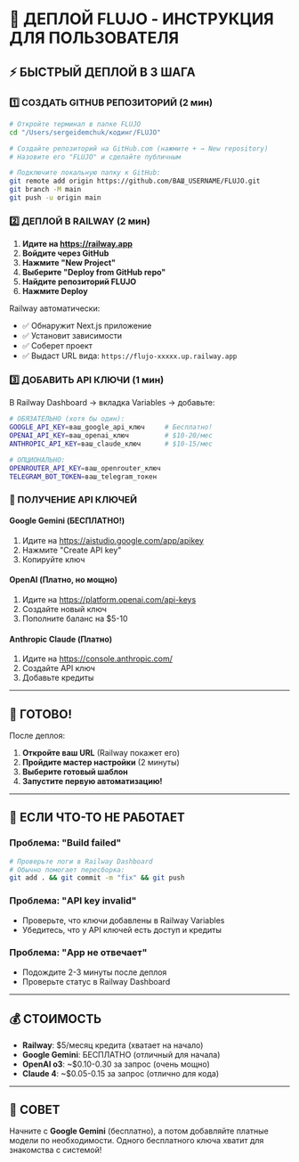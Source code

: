# 🚀 ДЕПЛОЙ FLUJO - ИНСТРУКЦИЯ ДЛЯ ПОЛЬЗОВАТЕЛЯ

## ⚡ БЫСТРЫЙ ДЕПЛОЙ В 3 ШАГА

### 1️⃣ СОЗДАТЬ GITHUB РЕПОЗИТОРИЙ (2 мин)

```bash
# Откройте терминал в папке FLUJO
cd "/Users/sergeidemchuk/кодинг/FLUJO"

# Создайте репозиторий на GitHub.com (нажмите + → New repository)
# Назовите его "FLUJO" и сделайте публичным

# Подключите локальную папку к GitHub:
git remote add origin https://github.com/ВАШ_USERNAME/FLUJO.git
git branch -M main  
git push -u origin main
```

### 2️⃣ ДЕПЛОЙ В RAILWAY (2 мин)

1. **Идите на https://railway.app**
2. **Войдите через GitHub**
3. **Нажмите "New Project"**
4. **Выберите "Deploy from GitHub repo"**
5. **Найдите репозиторий FLUJO**
6. **Нажмите Deploy**

Railway автоматически:
- ✅ Обнаружит Next.js приложение
- ✅ Установит зависимости
- ✅ Соберет проект
- ✅ Выдаст URL вида: `https://flujo-xxxxx.up.railway.app`

### 3️⃣ ДОБАВИТЬ API КЛЮЧИ (1 мин)

В Railway Dashboard → вкладка Variables → добавьте:

```bash
# ОБЯЗАТЕЛЬНО (хотя бы один):
GOOGLE_API_KEY=ваш_google_api_ключ     # Бесплатно!
OPENAI_API_KEY=ваш_openai_ключ         # $10-20/мес
ANTHROPIC_API_KEY=ваш_claude_ключ      # $10-15/мес

# ОПЦИОНАЛЬНО:
OPENROUTER_API_KEY=ваш_openrouter_ключ
TELEGRAM_BOT_TOKEN=ваш_telegram_токен
```

### 🎯 ПОЛУЧЕНИЕ API КЛЮЧЕЙ

#### Google Gemini (БЕСПЛАТНО!)
1. Идите на https://aistudio.google.com/app/apikey
2. Нажмите "Create API key"
3. Копируйте ключ

#### OpenAI (Платно, но мощно)
1. Идите на https://platform.openai.com/api-keys
2. Создайте новый ключ
3. Пополните баланс на $5-10

#### Anthropic Claude (Платно)
1. Идите на https://console.anthropic.com/
2. Создайте API ключ
3. Добавьте кредиты

---

## 🎉 ГОТОВО!

После деплоя:
1. **Откройте ваш URL** (Railway покажет его)
2. **Пройдите мастер настройки** (2 минуты)
3. **Выберите готовый шаблон**
4. **Запустите первую автоматизацию!**

---

## 🚨 ЕСЛИ ЧТО-ТО НЕ РАБОТАЕТ

### Проблема: "Build failed"
```bash
# Проверьте логи в Railway Dashboard
# Обычно помогает пересборка:
git add . && git commit -m "fix" && git push
```

### Проблема: "API key invalid"
- Проверьте, что ключи добавлены в Railway Variables
- Убедитесь, что у API ключей есть доступ и кредиты

### Проблема: "App не отвечает"
- Подождите 2-3 минуты после деплоя
- Проверьте статус в Railway Dashboard

---

## 💰 СТОИМОСТЬ

- **Railway**: $5/месяц кредита (хватает на начало)
- **Google Gemini**: БЕСПЛАТНО (отличный для начала)
- **OpenAI o3**: ~$0.10-0.30 за запрос (очень мощно)
- **Claude 4**: ~$0.05-0.15 за запрос (отлично для кода)

---

## 🎯 СОВЕТ

Начните с **Google Gemini** (бесплатно), а потом добавляйте платные модели по необходимости. Одного бесплатного ключа хватит для знакомства с системой!